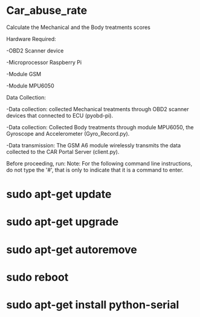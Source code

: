 # Car_abuse_rate

Calculate the Mechanical and the Body treatments scores

Hardware Required:

-OBD2 Scanner device

-Microprocessor Raspberry Pi

-Module GSM

-Module MPU6050

Data Collection:

-Data collection: collected Mechanical treatments through OBD2 scanner devices that connected to ECU (pyobd-pi).

-Data collection: Collected Body treatments through module MPU6050, the Gyroscope and Accelerometer (Gyro_Record.py).

-Data transmission: The GSM A6 module wirelessly transmits the data collected to the CAR Portal Server (client.py).

Before proceeding, run:
Note: For the following command line instructions, do not type the '#', that is only to indicate that it is a command to enter. 

#  sudo apt-get update
#  sudo apt-get upgrade
#  sudo apt-get autoremove
#  sudo reboot
#  sudo apt-get install python-serial
